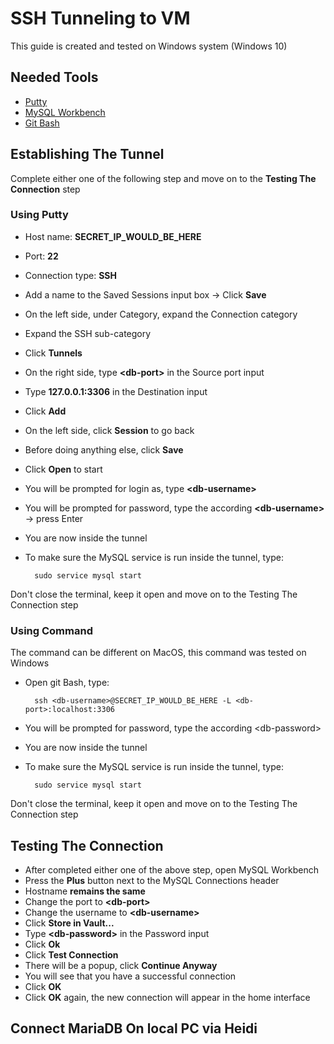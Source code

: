 # SSH Tunneling to VM

This guide is created and tested on Windows system (Windows 10)

## Needed Tools

- [Putty](https://www.putty.org/)
- [MySQL Workbench](https://dev.mysql.com/downloads/installer/)
- [Git Bash](https://git-scm.com/downloads)

## Establishing The Tunnel

Complete either one of the following step and move on to the **Testing The Connection** step

### Using Putty

- Host name: **SECRET_IP_WOULD_BE_HERE**
- Port: **22**
- Connection type: **SSH**
- Add a name to the Saved Sessions input box -> Click **Save**
- On the left side, under Category, expand the Connection category
- Expand the SSH sub-category
- Click **Tunnels**
- On the right side, type **&lt;db-port&gt;** in the Source port input
- Type **127.0.0.1:3306** in the Destination input
- Click **Add**
- On the left side, click **Session** to go back
- Before doing anything else, click **Save**
- Click **Open** to start
- You will be prompted for login as, type **&lt;db-username&gt;**
- You will be prompted for password, type the according **&lt;db-username&gt;** -> press Enter
- You are now inside the tunnel

- To make sure the MySQL service is run inside the tunnel, type:

        sudo service mysql start

Don't close the terminal, keep it open and move on to the Testing The Connection step

### Using Command

The command can be different on MacOS, this command was tested on Windows

- Open git Bash, type:

        ssh <db-username>@SECRET_IP_WOULD_BE_HERE -L <db-port>:localhost:3306

- You will be prompted for password, type the according &lt;db-password&gt;
- You are now inside the tunnel
- To make sure the MySQL service is run inside the tunnel, type:

        sudo service mysql start

Don't close the terminal, keep it open and move on to the Testing The Connection step

## Testing The Connection

- After completed either one of the above step, open MySQL Workbench
- Press the **Plus** button next to the MySQL Connections header
- Hostname **remains the same**
- Change the port to **&lt;db-port&gt;**
- Change the username to **&lt;db-username&gt;**
- Click **Store in Vault...**
- Type **&lt;db-password&gt;** in the Password input
- Click **Ok**
- Click **Test Connection**
- There will be a popup, click **Continue Anyway**
- You will see that you have a successful connection
- Click **OK**
- Click **OK** again, the new connection will appear in the home interface

## Connect MariaDB On local PC via Heidi
